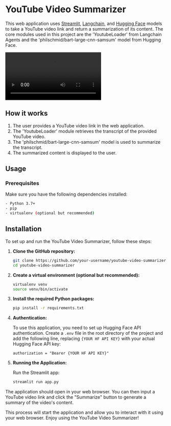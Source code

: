 # YouTube Video Summarizer

This web application uses [Streamlit](https://streamlit.io/), [Langchain](https://python.langchain.com/), and [Hugging Face](https://huggingface.co/) models to take a YouTube video link and return a summarization of its content. The core modules used in this project are the 'YoutubeLoader' from Langchain Agents and the 'philschmid/bart-large-cnn-samsum' model from Hugging Face.<br>

<video controls>
  <source src="demo.mp4" type="video/mp4">
</video>

## How it works

1. The user provides a YouTube video link in the web application.
2. The 'YoutubeLoader' module retrieves the transcript of the provided YouTube video.
3. The 'philschmid/bart-large-cnn-samsum' model is used to summarize the transcript.
4. The summarized content is displayed to the user.

## Usage

### Prerequisites

Make sure you have the following dependencies installed:

```bash
- Python 3.7+
- pip
- virtualenv (optional but recommended)
```
## Installation

To set up and run the YouTube Video Summarizer, follow these steps:

1. **Clone the GitHub repository:**

    ```bash
    git clone https://github.com/your-username/youtube-video-summarizer.git
    cd youtube-video-summarizer
    ```

2. **Create a virtual environment (optional but recommended):**

    ```bash
    virtualenv venv
    source venv/bin/activate
    ```

3. **Install the required Python packages:**

    ```bash
    pip install -r requirements.txt
    ```

4. **Authentication:**

   To use this application, you need to set up Hugging Face API authentication. Create a `.env` file in the root directory of the project and add the following line, replacing `{YOUR HF API KEY}` with your actual Hugging Face API key:

    ```plaintext
    authorization = "Bearer {YOUR HF API KEY}"
    ```

5. **Running the Application:**

   Run the Streamlit app:

    ```bash
    streamlit run app.py
    ```

The application should open in your web browser. You can then input a YouTube video link and click the "Summarize" button to generate a summary of the video's content.

This process will start the application and allow you to interact with it using your web browser. Enjoy using the YouTube Video Summarizer!
